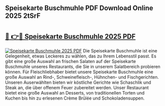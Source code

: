 ## Speisekarte Buschmuhle PDF Download Online 2025 2tSrF

# <h2><a href="http://gc78icn.nevu.top/?p=Speisekarte+Buschmuhle">🔗 👉🔴 Speisekarte Buschmuhle 2025 PDF</a></h2>

[![Speisekarte Buschmuhle 2025 PDF](https://i.imgur.com/dBaPXMq.png)](http://gc78icn.nevu.top/?p=Speisekarte+Buschmuhle)
Die Speisekarte Buschmuhle ist eine Gelegenheit, etwas Leckeres zu wählen, das zu Ihrem Lebensstil passt. Es gibt eine große Auswahl an frischen Salaten auf der Speisekarte Buschmuhle unseres Restaurants, die Sie in unserem Salatbereich probieren können. Für Fleischliebhaber bietet unsere Speisekarte Buschmuhle eine große Auswahl an Rind-, Schweinefleisch-, Hühnchen- und Fischgerichten. Unseren Auserwählten bieten wir köstliche Gerichte wie Schaschlik und Steak an, die über offenem Feuer zubereitet werden. Unser Restaurant bietet eine große Auswahl an Desserts, von traditionellen Torten und Kuchen bis hin zu erlesenen Crème Brûlée und Schokoladensuppen.
